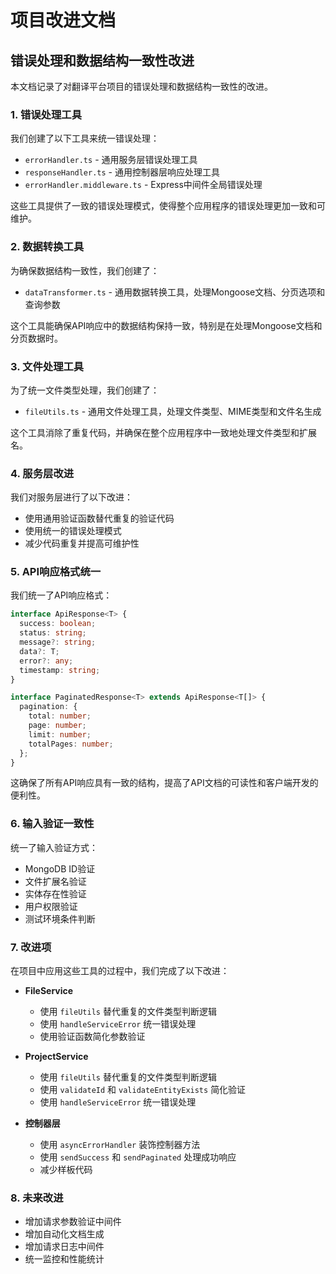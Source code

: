 # 项目改进文档

## 错误处理和数据结构一致性改进

本文档记录了对翻译平台项目的错误处理和数据结构一致性的改进。

### 1. 错误处理工具

我们创建了以下工具来统一错误处理：

- `errorHandler.ts` - 通用服务层错误处理工具
- `responseHandler.ts` - 通用控制器层响应处理工具
- `errorHandler.middleware.ts` - Express中间件全局错误处理

这些工具提供了一致的错误处理模式，使得整个应用程序的错误处理更加一致和可维护。

### 2. 数据转换工具

为确保数据结构一致性，我们创建了：

- `dataTransformer.ts` - 通用数据转换工具，处理Mongoose文档、分页选项和查询参数

这个工具能确保API响应中的数据结构保持一致，特别是在处理Mongoose文档和分页数据时。

### 3. 文件处理工具

为了统一文件类型处理，我们创建了：

- `fileUtils.ts` - 通用文件处理工具，处理文件类型、MIME类型和文件名生成

这个工具消除了重复代码，并确保在整个应用程序中一致地处理文件类型和扩展名。

### 4. 服务层改进

我们对服务层进行了以下改进：

- 使用通用验证函数替代重复的验证代码
- 使用统一的错误处理模式
- 减少代码重复并提高可维护性

### 5. API响应格式统一

我们统一了API响应格式：

```typescript
interface ApiResponse<T> {
  success: boolean;
  status: string;
  message?: string;
  data?: T;
  error?: any;
  timestamp: string;
}

interface PaginatedResponse<T> extends ApiResponse<T[]> {
  pagination: {
    total: number;
    page: number;
    limit: number;
    totalPages: number;
  };
}
```

这确保了所有API响应具有一致的结构，提高了API文档的可读性和客户端开发的便利性。

### 6. 输入验证一致性

统一了输入验证方式：

- MongoDB ID验证
- 文件扩展名验证
- 实体存在性验证
- 用户权限验证
- 测试环境条件判断

### 7. 改进项

在项目中应用这些工具的过程中，我们完成了以下改进：

- **FileService**
  - 使用 `fileUtils` 替代重复的文件类型判断逻辑
  - 使用 `handleServiceError` 统一错误处理
  - 使用验证函数简化参数验证

- **ProjectService**
  - 使用 `fileUtils` 替代重复的文件类型判断逻辑
  - 使用 `validateId` 和 `validateEntityExists` 简化验证
  - 使用 `handleServiceError` 统一错误处理
  
- **控制器层**
  - 使用 `asyncErrorHandler` 装饰控制器方法
  - 使用 `sendSuccess` 和 `sendPaginated` 处理成功响应
  - 减少样板代码

### 8. 未来改进

- 增加请求参数验证中间件
- 增加自动化文档生成
- 增加请求日志中间件
- 统一监控和性能统计 